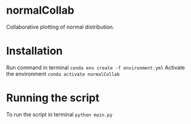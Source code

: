 # normalCollab
Collaborative plotting of normal distribution. 

# Installation
Run command in terminal `conda env create -f environment.yml`
Activate the environment `conda activate normalCollab`

# Running the script
To run the script in terminal `python main.py`